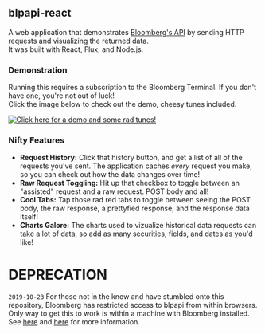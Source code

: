 ## blpapi-react
A web application that demonstrates [Bloomberg's API](http://www.bloomberglabs.com/api/) by sending HTTP requests and visualizing the returned data. <br>
It was built with React, Flux, and Node.js.

### Demonstration
Running this requires a subscription to the Bloomberg Terminal. If you don't have one, you're not out of luck! <br>
Click the image below to check out the demo, cheesy tunes included.

[![Click here for a demo and some rad tunes!](http://i.imgur.com/ZyRjuwA.png)](https://youtu.be/1Znd8vi5oVc)

### Nifty Features
* **Request History:** Click that history button, and get a list of all of the requests you've sent. The application caches *every* request you make, so you can check out how the data changes over time!
* **Raw Request Toggling:** Hit up that checkbox to toggle between an "assisted" request and a raw request. POST body and all!
* **Cool Tabs:** Tap those rad red tabs to toggle between seeing the POST body, the raw response, a prettyfied response, and the response data itself!
* **Charts Galore:** The charts used to vizualize historical data requests can take a lot of data, so add as many securities, fields, and dates as you'd like!

# DEPRECATION

`2019-10-23` For those not in the know and have stumbled onto this repository, Bloomberg has restricted access to blpapi from within browsers. Only way to get this to work is within a machine with Bloomberg installed. See [here](https://stackoverflow.com/questions/44405827/accessing-bloomberg-api-from-clients-browser-in-javascript) and [here](https://stackoverflow.com/questions/9097382/bloomberg-open-api) for more information.
